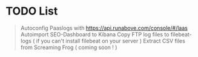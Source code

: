 # TODO List

> Autoconfig Paaslogs with https://api.runabove.com/console/#/laas
> Autoimport SEO-Dashboard to Kibana
> Copy FTP log files to filebeat-logs ( if you can't install filebeat on your server )
> Extract CSV files from Screaming Frog ( coming soon ! )

